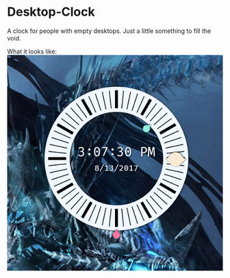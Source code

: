 # Desktop-Clock

A clock for people with empty desktops.  Just a little something to fill the void.

What it looks like:
![Gif of the clock](https://github.com/Capital-EX/Desktop-Clock/blob/master/Clock.gif)
